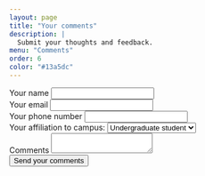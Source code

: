 ```yaml
---
layout: page
title: "Your comments"
description: |
  Submit your thoughts and feedback.
menu: "Comments"
order: 6
color: "#13a5dc"
---
```


<form class="pa2 black-80" name="comments" method="POST" data-netlify="true">
  <div class="pa2">
    <label for="name" class="f5 db mb2 navy">Your name</label>
    <input type="text" id="name" name="name" />
  </div>
  <div class="pa2">
    <label for="email" class="f5 db mb2 navy">Your email</label>
    <input type="email" id="email" name="email" />
  </div>
    <div class="pa2">
    <label for="phone" class="f5 db mb2 navy">Your phone number</label>
    <input type="phone" id="phone" name="phone" />
  </div>
  <div class="pa2">
    <label for="affiliation">Your affiliation to campus:
      <select name="affiliation" id="affiliation">
        <option value="undergraduate">Undergraduate student</option>
        <option value="graduate">Graduate student</option>
        <option value="faculty-staff">Faculty or staff</option>
        <option value="parent">Parent</option>
        <option value="alumni">Alumni</option>
        <option value="community">Community member</option>
      </select>
    </label>
  </div>
  <div class="pa2">
  <label for="comment" class="f5 db mb2 navy">Comments</label>
    <textarea id="comment" name="comment" class="db border-box hover-black w-100 measure h4 ba b--black-20 pa2 br2 mb2"></textarea>
  </div>
  <div class="pa2">
    <button class="f5 br3 link dim ph3 pv3 mb2 dib white bg-dark-blue" type="submit">Send your comments</button>
  </div>
</form>
